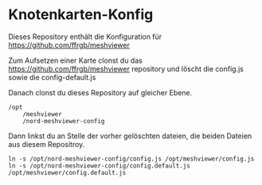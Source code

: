 # Knotenkarten-Konfig
Dieses Repository enthält die Konfiguration für https://github.com/ffrgb/meshviewer

Zum Aufsetzen einer Karte clonst du das https://github.com/ffrgb/meshviewer repository und löscht die config.js sowie die config-default.js

Danach clonst du dieses Repository auf gleicher Ebene.

```
/opt
    /meshviewer
    /nord-meshviewer-config
```

Dann linkst du an Stelle der vorher gelöschten dateien, die beiden Dateien aus diesem Repositroy.
```
ln -s /opt/nord-meshviewer-config/config.js /opt/meshviewer/config.js
ln -s /opt/nord-meshviewer-config/config.default.js /opt/meshviewer/config.default.js
```